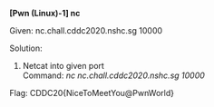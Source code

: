 **[Pwn (Linux)-1] nc**

Given: nc.chall.cddc2020.nshc.sg 10000

Solution:
1. Netcat into given port  
  Command: *nc nc.chall.cddc2020.nshc.sg 10000*

Flag: CDDC20{NiceToMeetYou@PwnWorld}
